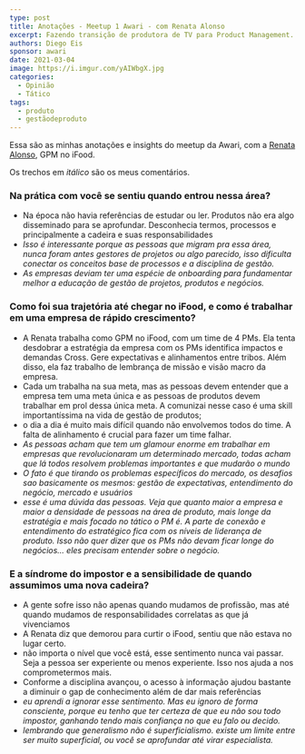 ```yaml
---
type: post
title: Anotações - Meetup 1 Awari - com Renata Alonso
excerpt: Fazendo transição de produtora de TV para Product Management.
authors: Diego Eis
sponsor: awari
date: 2021-03-04
image: https://i.imgur.com/yAIWbgX.jpg
categories:
  - Opinião
  - Tático
tags:
  - produto
  - gestãodeproduto
---
```


Essa são as minhas anotações e insights do meetup da Awari, com a [Renata Alonso](https://www.linkedin.com/in/renataalonso/), GPM no iFood.

Os trechos em *itálico* são os meus comentários.

### Na prática com você se sentiu quando entrou nessa área?

- Na época não havia referências de estudar ou ler. Produtos não era algo disseminado para se aprofundar. Desconhecia termos, processos e principalmente a cadeira e suas responsabilidades
- *Isso é interessante porque as pessoas que migram pra essa área, nunca foram antes gestores de projetos ou algo parecido, isso dificulta conectar os conceitos base de processos e a disciplina de gestão.*
- *As empresas deviam ter uma espécie de onboarding para fundamentar melhor a educação de gestão de projetos, produtos e negócios.* 

### Como foi sua trajetória até chegar no iFood, e como é trabalhar em uma empresa de rápido crescimento?

- A Renata trabalha como GPM no iFood, com um time de 4 PMs. Ela tenta desdobrar a estratégia da empresa com os PMs identifica impactos e demandas Cross. Gere expectativas e alinhamentos entre tribos. Além disso, ela faz trabalho de lembrança de missão e visão macro da empresa.
- Cada um trabalha na sua meta, mas as pessoas devem entender que a empresa tem uma meta única e as pessoas de produtos devem trabalhar em prol dessa única meta. A comunizai nesse caso é uma skill importantíssima na vida de gestão de produtos;
- o dia a dia é muito mais difícil quando não envolvemos todos do time. A falta de alinhamento é crucial para fazer um time falhar.
- *As pessoas acham que tem um glamour enorme em trabalhar em empresas que revolucionaram um determinado mercado, todas acham que lá todos resolvem problemas importantes e que mudarão o mundo*
- *O fato é que tirando os problemas específicos do mercado, os desafios sao basicamente os mesmos: gestão de expectativas, entendimento do negócio, mercado e usuários*
- *esse é uma dúvida das pessoas. Veja que quanto maior a empresa e maior a densidade de pessoas na área de produto, mais longe da estratégia e mais focado no tático o PM é. A parte de conexão e entendimento do estratégico fica com os níveis de liderança de produto. Isso não quer dizer que os PMs não devam ficar longe do negócios… eles precisam entender sobre o negócio.*

### E a síndrome do impostor e a sensibilidade de quando assumimos uma nova cadeira?

- A gente sofre isso não apenas quando mudamos de profissão, mas até quando mudamos de responsabilidades correlatas as que já vivenciamos
- A Renata diz que demorou para curtir o iFood, sentiu que não estava no lugar certo. 
- não importa o nível que você está, esse sentimento nunca vai passar. Seja a pessoa ser experiente ou menos experiente. Isso nos ajuda a nos comprometermos mais.
- Conforme a disciplina avançou, o acesso à informação ajudou bastante a diminuir o gap de conhecimento além de dar mais referências 
- *eu aprendi a ignorar esse sentimento. Mas eu ignoro de forma consciente, porque eu tenho que ter certeza de que eu não sou todo impostor, ganhando tendo mais confiança no que eu falo ou decido.*
- *lembrando que generalismo não é superficialismo. existe um limite entre ser muito superficial, ou você se aprofundar até virar especialista.*